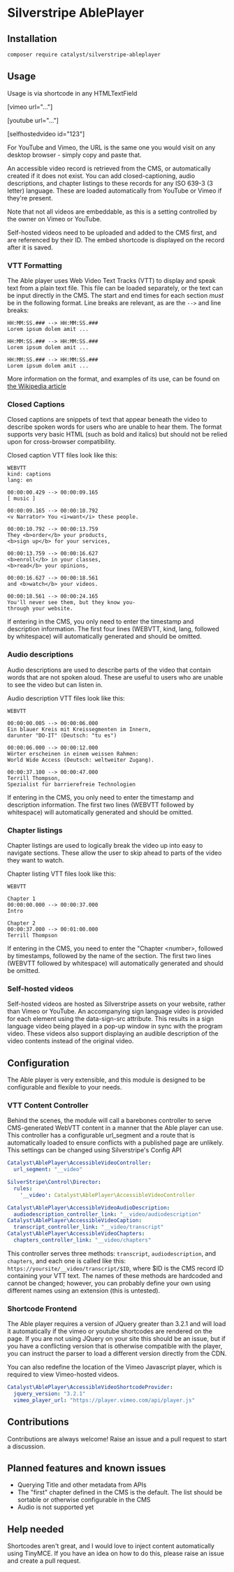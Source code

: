 # Silverstripe AblePlayer

## Installation

```bash
composer require catalyst/silverstripe-ableplayer
```

## Usage

Usage is via shortcode in any HTMLTextField

[vimeo url="..."]

[youtube url="..."]

[selfhostedvideo id="123"]

For YouTube and Vimeo, the URL is the same one you would visit on any desktop browser - simply copy and paste that. 

An accessible video record is retrieved from the CMS, or automatically created if it does not exist. You can add closed-captioning, audio descriptions, and chapter listings to these records for any ISO 639-3 (3 letter) language. These are loaded automatically from YouTube or Vimeo if they're present. 

Note that not all videos are embeddable, as this is a setting controlled by the owner on Vimeo or YouTube. 

Self-hosted videos need to be uploaded and added to the CMS first, and are referenced by their ID. The embed shortcode is displayed on the record after it is saved.

### VTT Formatting

The Able player uses Web Video Text Tracks (VTT) to display and speak text from a plain text file. This file can be loaded separately, or the text can be input directly in the CMS. The start and end times for each section *must* be in the following format. Line breaks are relevant, as are the `-->` and line breaks:
```
HH:MM:SS.### --> HH:MM:SS.###
Lorem ipsum dolem amit ...

HH:MM:SS.### --> HH:MM:SS.###
Lorem ipsum dolem amit ...

HH:MM:SS.### --> HH:MM:SS.###
Lorem ipsum dolem amit ...

```

More information on the format, and examples of its use, can be found on [the Wikipedia article](https://en.wikipedia.org/wiki/WebVTT#Example_of_WebVTT_format)

### Closed Captions
Closed captions are snippets of text that appear beneath the video to describe spoken words for users who are unable to hear them. The format supports very basic HTML (such as bold and italics) but should not be relied upon for cross-browser compatibility.

Closed caption VTT files look like this:
```
WEBVTT
kind: captions
lang: en

00:00:00.429 --> 00:00:09.165
[ music ]

00:00:09.165 --> 00:00:10.792
<v Narrator> You <i>want</i> these people.

00:00:10.792 --> 00:00:13.759
They <b>order</b> your products,
<b>sign up</b> for your services,

00:00:13.759 --> 00:00:16.627
<b>enroll</b> in your classes,
<b>read</b> your opinions,

00:00:16.627 --> 00:00:18.561
and <b>watch</b> your videos.

00:00:18.561 --> 00:00:24.165
You'll never see them, but they know you-
through your website.
```

If entering in the CMS, you only need to enter the timestamp and description information. The first four lines (WEBVTT, kind, lang, followed by whitespace) will automatically generated and should be omitted.

### Audio descriptions
Audio descriptions are used to describe parts of the video that contain words that are not spoken aloud. These are useful to users who are unable to see the video but can listen in.

Audio description VTT files look like this:
```
WEBVTT

00:00:00.005 --> 00:00:06.000
Ein blauer Kreis mit Kreissegmenten im Innern,
darunter "DO-IT" (Deutsch: "tu es")

00:00:06.000 --> 00:00:12.000
Wörter erscheinen in einem weissen Rahmen:
World Wide Access (Deutsch: weltweiter Zugang).

00:00:37.100 --> 00:00:47.000
Terrill Thompson,
Spezialist für barrierefreie Technologien
```

If entering in the CMS, you only need to enter the timestamp and description information. The first two lines (WEBVTT followed by whitespace) will automatically generated and should be omitted.

### Chapter listings
Chapter listings are used to logically break the video up into easy to navigate sections. These allow the user to skip ahead to parts of the video they want to watch.

Chapter listing VTT files look like this:
```
WEBVTT

Chapter 1
00:00:00.000 --> 00:00:37.000
Intro

Chapter 2
00:00:37.000 --> 00:01:00.000
Terrill Thompson
```

If entering in the CMS, you need to enter the "Chapter \<number\>, followed by timestamps, followed by the name of the section.  The first two lines (WEBVTT followed by whitespace) will automatically generated and should be omitted.

### Self-hosted videos
Self-hosted videos are hosted as Silverstripe assets on your website, rather than Vimeo or YouTube. An accompanying sign language video is provided for each <source> element using the data-sign-src attribute. This results in a sign language video being played in a pop-up window in sync with the program video. These videos also support displaying an audible description of the video contents instead of the original video. 

## Configuration

The Able player is very extensible, and this module is designed to be configurable and flexible to your needs. 

### VTT Content Controller
Behind the scenes, the module will call a barebones controller to serve CMS-generated WebVTT content in a manner that the Able player can use. This controller has a configurable url_segment and a route that is automatically loaded to ensure conflicts with a published page are unlikely. This settings can be changed using Silverstripe's Config API

```yml
Catalyst\AblePlayer\AccessibleVideoController:
  url_segment: "__video"

SilverStripe\Control\Director:
  rules:
    '__video': Catalyst\AblePlayer\AccessibleVideoController

Catalyst\AblePlayer\AccessibleVideoAudioDescription:
  audiodescription_controller_link: "__video/audiodescription"
Catalyst\AblePlayer\AccessibleVideoCaption:
  transcript_controller_link: "__video/transcript"
Catalyst\AblePlayer\AccessibleVideoChapters:
  chapters_controller_link: "__video/chapters"
```

This controller serves three methods: `transcript`, `audiodescription`, and `chapters`, and each one is called like this: `https://yoursite/__video/transcript/$ID`, where $ID is the CMS record ID containing your VTT text. The names of these methods are hardcoded and cannot be changed; however, you can probably define your own using different names using an extension (this is untested).

### Shortcode Frontend
The Able player requires a version of JQuery greater than 3.2.1 and will load it automatically if the vimeo or youtube shortcodes are rendered on the page. If you are not using JQuery on your site this should be an issue, but if you have a conflicting version that is otherwise compatible with the player, you can instruct the parser to load a different version directly from the CDN.

You can also redefine the location of the Vimeo Javascript player, which is required to view Vimeo-hosted videos. 

```yml
Catalyst\AblePlayer\AccessibleVideoShortcodeProvider:
  jquery_version: "3.2.1"
  vimeo_player_url: "https://player.vimeo.com/api/player.js"
```

## Contributions

Contributions are always welcome! Raise an issue and a pull request to start a discussion.

## Planned features and known issues
* Querying Title and other metadata from APIs
* The "first" chapter defined in the CMS is the default. The list should be sortable or otherwise configurable in the CMS
* Audio is not supported yet

## Help needed

Shortcodes aren't great, and I would love to inject content automatically using TinyMCE. If you have an idea on how to do this, please raise an issue and create a pull request. 
